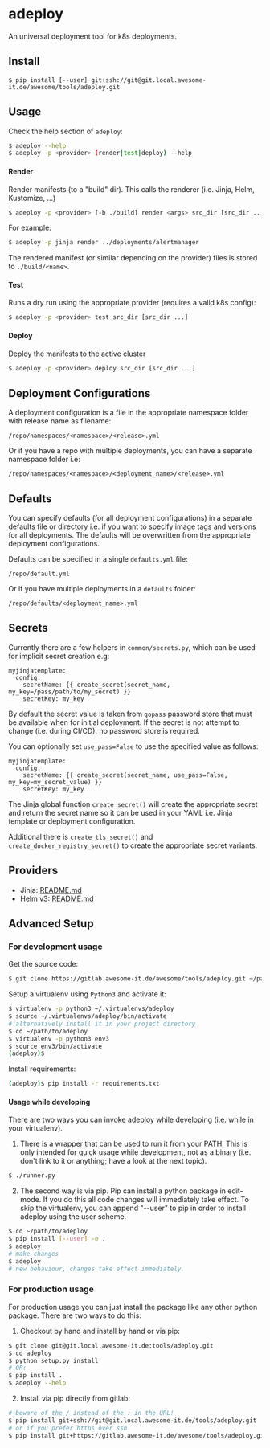 # adeploy
An universal deployment tool for k8s deployments.

## Install

```shell script
$ pip install [--user] git+ssh://git@git.local.awesome-it.de/awesome/tools/adeploy.git 
```

## Usage

Check the help section of `adeploy`:
```bash
$ adeploy --help
$ adeploy -p <provider> (render|test|deploy) --help
```
#### Render
Render manifests (to a "build" dir). This calls the renderer (i.e. Jinja, Helm, Kustomize, ...)
```bash
$ adeploy -p <provider> [-b ./build] render <args> src_dir [src_dir ...]
```
For example:
```bash
$ adeploy -p jinja render ../deployments/alertmanager
```

The rendered manifest (or similar depending on the provider) files is stored to `./build/<name>`.

#### Test
Runs a dry run using the appropriate provider (requires a valid k8s config):
```bash
$ adeploy -p <provider> test src_dir [src_dir ...]
```

#### Deploy
Deploy the manifests to the active cluster
```bash
$ adeploy -p <provider> deploy src_dir [src_dir ...]
```

## Deployment Configurations

A deployment configuration is a file in the appropriate namespace folder with release name as filename:

```
/repo/namespaces/<namespace>/<release>.yml
```

Or if you have a repo with multiple deployments, you can have a separate namespace folder i.e:

```
/repo/namespaces/<namespace>/<deployment_name>/<release>.yml
```

## Defaults

You can specify defaults (for all deployment configurations) in a separate defaults file or directory i.e. if you
want to specify image tags and versions for all deployments. The defaults will be overwritten from the appropriate 
deployment configurations.

Defaults can be specified in a single `defaults.yml` file:

```shell script
/repo/default.yml
```

Or if you have multiple deployments in a `defaults` folder:

```shell script
/repo/defaults/<deployment_name>.yml
```

## Secrets

Currently there are a few helpers in `common/secrets.py`, which can be used for implicit secret creation e.g:

```jinja2
myjinjatemplate:
  config:
    secretName: {{ create_secret(secret_name, my_key=/pass/path/to/my_secret) }}
    secretKey: my_key
```

By default the secret value is taken from `gopass` password store that must be available when for initial deployment.
If the secret is not attempt to change (i.e. during CI/CD), no password store is required.

You can optionally set `use_pass=False` to use the specified value as follows:

```jinja2
myjinjatemplate:
  config:
    secretName: {{ create_secret(secret_name, use_pass=False, my_key=my_secret_value) }}
    secretKey: my_key
```

The Jinja global function `create_secret()` will create the appropriate secret and return the secret name so it can 
be used in your YAML i.e. Jinja template or deployment configuration.

Additional there is `create_tls_secret()` and `create_docker_registry_secret()` to create the appropriate secret variants.


## Providers

* Jinja: [README.md](adeploy/providers/jinja/README.md)
* Helm v3: [README.md](adeploy/providers/helm/README.md)

## Advanced Setup
### For development usage

Get the source code:

```bash
$ git clone https://gitlab.awesome-it.de/awesome/tools/adeploy.git ~/path/to/@NAME@
```
Setup a virtualenv using `Python3` and activate it:

```bash
$ virtualenv -p python3 ~/.virtualenvs/adeploy
$ source ~/.virtualenvs/adeploy/bin/activate
# alternatively install it in your project directory
$ cd ~/path/to/adeploy
$ virtualenv -p python3 env3
$ source env3/bin/activate
(adeploy)$ 
```

Install requirements:

```bash
(adeploy)$ pip install -r requirements.txt
```
#### Usage while developing

There are two ways you can invoke adeploy while developing (i.e. while in your virtualenv).

1. There is a wrapper that can be used to run it from your PATH. This is only intended for quick usage while development,
not as a binary (i.e. don't link to it or anything; have a look at the next topic).
```bash
$ ./runner.py
```

2. The second way is via pip. Pip can install a python package in edit-mode. If you do this all code changes will
immediately take effect. To skip the virtualenv, you can append "--user" to pip in order to install adeploy using the user scheme.
 ```bash
 $ cd ~/path/to/adeploy
 $ pip install [--user] -e .
 $ adeploy
 # make changes
 $ adeploy
 # new behaviour, changes take effect immediately.
 ```

### For production usage

For production usage you can just install the package like any other python package. There are two ways to do this:
1. Checkout by hand and install by hand or via pip:
```bash
$ git clone git@git.local.awesome-it.de:tools/adeploy.git
$ cd adeploy
$ python setup.py install
# OR:
$ pip install .
$ adeploy --help
```

2. Install via pip directly from gitlab:
```bash
# beware of the / instead of the : in the URL!
$ pip install git+ssh://git@git.local.awesome-it.de/tools/adeploy.git
# or if you prefer https over ssh
$ pip install git+https://gitlab.awesome-it.de/awesome/tools/adeploy.git
```